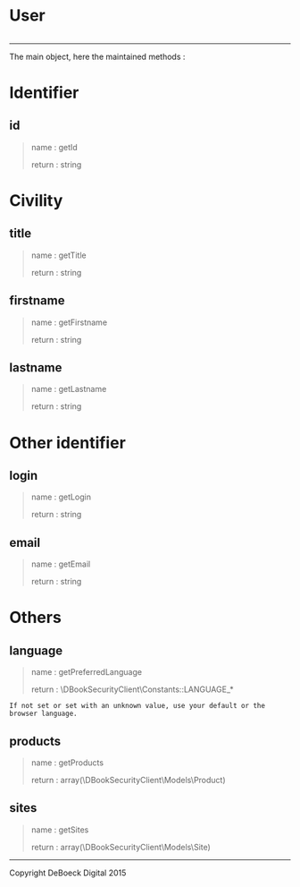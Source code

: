 # User
######
---

The main object, here the maintained methods :

# Identifier

## id
> name : getId
>
> return : string

# Civility

## title
> name : getTitle
>
> return : string

## firstname
> name : getFirstname
>
> return : string

## lastname
> name : getLastname
>
> return : string

# Other identifier

## login
> name : getLogin
>
> return : string

## email
> name : getEmail
>
> return : string

# Others

## language
> name : getPreferredLanguage
>
> return : \DBookSecurityClient\Constants::LANGUAGE_*

    If not set or set with an unknown value, use your default or the browser language.

## products
> name : getProducts
>
> return : array(\DBookSecurityClient\Models\Product)

## sites
> name : getSites
>
> return : array(\DBookSecurityClient\Models\Site)

---
Copyright DeBoeck Digital 2015